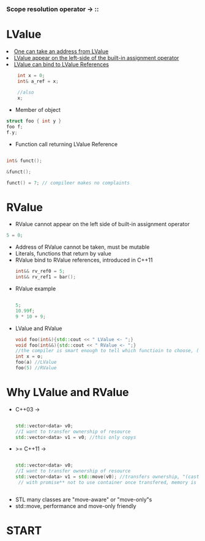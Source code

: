 <h3>Scope resolution operator -> ::</h3>

<h1>LValue</h1>

<p><u><li>One can take an address from LValue</li>
<li>LValue appear on the left-side of the built-in assignment operator</li>
<li>LValue can bind to LValue References</li></u></p>

```cpp
    int x = 0;
    int& a_ref = x;
    
    //also
    x;

```
<ul>
<li>Member of object</li>
</ul>

```cpp
struct foo { int y }
foo f;
f.y;
```
<ul>
<li>Function call returning LValue Reference</li>
</ul>

```cpp

int& funct();

&funct();

funct() = 7; // compileer makes no complaints 

```


<h1>RValue</h1>
<ul>
<li>RValue cannot appear on the left side of built-in assignment operator</li>
</ul>

```cpp 
5 = 0;
```
<ul>
<li>Address of RValue cannot be taken, must be mutable</li>
<li>Literals, functions that return by value</li>
<li>RValue bind to RValue references, introduced in C++11 </li>

```cpp
int&& rv_ref0 = 5;
int&& rv_ref1 = bar();

```
<li>RValue example</li>

```cpp

5;
10.99f;
9 * 10 + 9;

```

<li>LValue and RValue</li>

```cpp
void foo(int&){std::cout << " LValue <- ";}
void foo(int&&){std::cout << " RValue <- ";}
//the compiler is smart enough to tell which functioin to choose, (C++11 >)
int x = o;
foo(a) //LValue
foo(5) //RValue

```


</ul>

<h1>Why LValue and RValue</h1>
<ul>
<li>C++03 -></li>

```cpp

std::vector<data> v0;
//I want to transfer ownership of resource
std::vector<data> v1 = v0; //this only copys

```

<li> >= C++11 -> </li>

```cpp

std::vector<data> v0;
//I want to transfer ownership of resource
std::vector<data> v1 = std::move(v0); //transfers ownership, "(cast)"
 // with promise** not to use container once transfered, memory is valid, but useless**



```
<li>STL many classes are "move-aware" or "move-only"s </li>
<li>std::move, performance and move-only friendly</li>

</ul>


<h1>START</h1> 